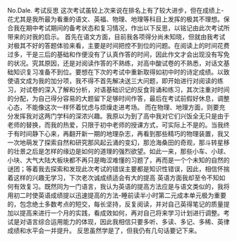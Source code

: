 No.Dale.
考试反思
这次考试虽较上次来说在排名上有了较大进步，但在成绩上-花尤其是我所最为看重的语文、英福、物理、地理等科目上发挥的极其不理想。保合我在期中考试期间的备考状态和复习情况，作出以下反思，以铭记由此次考试所带来的对我的启示。
首先在语文方面，目前我各项得分尚未知晓，但就由我考试对极其不好的答题体验来看，主要是时间把控不到位的问题。在阅读上的时间花费过多，干是三后的基础和作便没有了认真作答的时间，因此作文才会出现没有写免的状况。究其原因，还是对阅读作答的不熟练，对高中酸试卷的不熟悉，对话文基础知识复习准备不到位。要想在下次的考试中重新取得如初中时的诗定成绩。以致使语文成为我的加分项，我不得不首先解决送三大问题，即开始进行对阅读的练习，对试卷的深入了解和分析，对语基础识记的反食背诵和练习，其次注重对时间的分配，为自己得分容易的大题留下足够时间作答，最后在考试前假好休息，调整心态，不能像这次一样怀着忧虑与烦燥走进考场。
而在物理、地理方面，则要充分发挥我对这两门学科的深浓兴趣。我原以为到了高中我对它们兴饭全无只是由于老师的替换，而我的热爱，只限于初中老师的授课方式，可实际上不是的。当我终于有时间静下心来，再翻开新一期的地理杂志，再看到那些精巧的物理装置，我又一次地萌发了探索自然和研究那风起云涌的变幻，那沧海桑田的奇观，那斗转星移的壮景之后是怎样的缘边是如何的道理的强烈欲望。如此一来，那些小车、小球、小块、大气大陆大板块都不再只是晦涩难懂的习题了，再而是一个个未知的自然的谜团；等着我去探索和发现此次考试的错误主要都是知识性错误，因此，相信怀揣着这样的兴趣无学习，下次老次诚成绩适会有大的提高
英语方面我却至令不知如何有效复习。既然同为一门语言，我认为英语的提高方法应是与语文类似的，我将用初二时使英语成绩提以迅速提高的方法-睡前读半小时第二元成本单元极为重要的，包念绝土多数考点的短交，每长坚持，反复阅读，并对自己英得笔记的质量提加以提高来进行一个月的实践，看成效如何，再对自己将来学习计划进行调整。考试是对语言综合运用能力的体现，因此我相信只要多听、多读、多记、多稀、英律成绩和水平会一并提升。
反思虽然学是了，但我仍有几句话要记下来。
